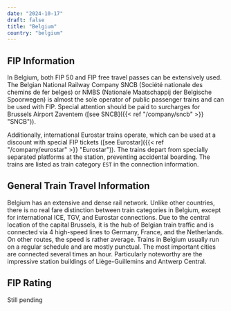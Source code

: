 ```yaml
---
date: "2024-10-17"
draft: false
title: "Belgium"
country: "belgium"
---
```


## FIP Information

In Belgium, both FIP 50 and FIP free travel passes can be extensively used. The Belgian National Railway Company SNCB (Société nationale des chemins de fer belges) or NMBS (Nationale Maatschappij der Belgische Spoorwegen) is almost the sole operator of public passenger trains and can be used with FIP. Special attention should be paid to surcharges for Brussels Airport Zaventem ([see SNCB]({{< ref "/company/sncb" >}} "SNCB")).

Additionally, international Eurostar trains operate, which can be used at a discount with special FIP tickets ([see Eurostar]({{< ref "/company/eurostar" >}} "Eurostar")). The trains depart from specially separated platforms at the station, preventing accidental boarding. The trains are listed as train category `EST` in the connection information.

## General Train Travel Information

Belgium has an extensive and dense rail network. Unlike other countries, there is no real fare distinction between train categories in Belgium, except for international ICE, TGV, and Eurostar connections. Due to the central location of the capital Brussels, it is the hub of Belgian train traffic and is connected via 4 high-speed lines to Germany, France, and the Netherlands. On other routes, the speed is rather average. Trains in Belgium usually run on a regular schedule and are mostly punctual. The most important cities are connected several times an hour. Particularly noteworthy are the impressive station buildings of Liège-Guillemins and Antwerp Central.

## FIP Rating

Still pending